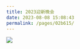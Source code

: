 ```yaml
---
title: 2023迎新晚会
date: 2023-08-08 15:08:43
permalink: /pages/02b615/
---
```


![](https://cdn.staticaly.com/gh/jerry01777/picx-images-hosting@master/23-24activities/msss新生晚会.3jvwby8d2ns0.jpg)
